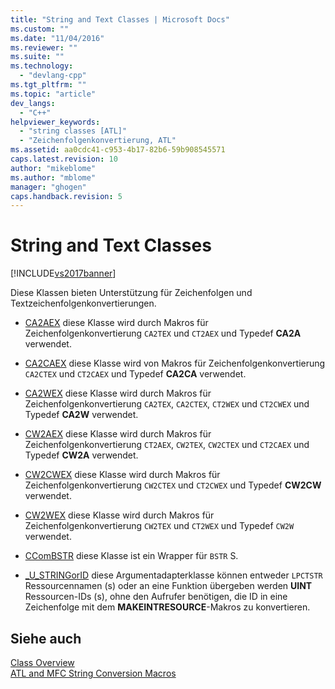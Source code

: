```yaml
---
title: "String and Text Classes | Microsoft Docs"
ms.custom: ""
ms.date: "11/04/2016"
ms.reviewer: ""
ms.suite: ""
ms.technology: 
  - "devlang-cpp"
ms.tgt_pltfrm: ""
ms.topic: "article"
dev_langs: 
  - "C++"
helpviewer_keywords: 
  - "string classes [ATL]"
  - "Zeichenfolgenkonvertierung, ATL"
ms.assetid: aa0cdc41-c953-4b17-82b6-59b908545571
caps.latest.revision: 10
author: "mikeblome"
ms.author: "mblome"
manager: "ghogen"
caps.handback.revision: 5
---
```

# String and Text Classes
[!INCLUDE[vs2017banner](../assembler/inline/includes/vs2017banner.md)]

Diese Klassen bieten Unterstützung für Zeichenfolgen und Textzeichenfolgenkonvertierungen.  
  
-   [CA2AEX](../atl/reference/ca2aex-class.md) diese Klasse wird durch Makros für Zeichenfolgenkonvertierung `CA2TEX` und `CT2AEX` und Typedef **CA2A** verwendet.  
  
-   [CA2CAEX](../atl/reference/ca2caex-class.md) diese Klasse wird von Makros für Zeichenfolgenkonvertierung `CA2CTEX` und `CT2CAEX` und Typedef **CA2CA** verwendet.  
  
-   [CA2WEX](../atl/reference/ca2wex-class.md) diese Klasse wird durch Makros für Zeichenfolgenkonvertierung `CA2TEX`, `CA2CTEX`, `CT2WEX` und `CT2CWEX` und Typedef **CA2W** verwendet.  
  
-   [CW2AEX](../atl/reference/cw2aex-class.md) diese Klasse wird durch Makros für Zeichenfolgenkonvertierung `CT2AEX`, `CW2TEX`, `CW2CTEX` und `CT2CAEX` und Typedef **CW2A** verwendet.  
  
-   [CW2CWEX](../atl/reference/cw2cwex-class.md) diese Klasse wird durch Makros für Zeichenfolgenkonvertierung `CW2CTEX` und `CT2CWEX` und Typedef **CW2CW** verwendet.  
  
-   [CW2WEX](../atl/reference/cw2wex-class.md) diese Klasse wird durch Makros für Zeichenfolgenkonvertierung `CW2TEX` und `CT2WEX` und Typedef `CW2W` verwendet.  
  
-   [CComBSTR](../atl/reference/ccombstr-class.md) diese Klasse ist ein Wrapper für `BSTR` S.  
  
-   [\_U\_STRINGorID](../atl/reference/u-stringorid-class.md) diese Argumentadapterklasse können entweder `LPCTSTR` Ressourcennamen \(s\) oder an eine Funktion übergeben werden **UINT** Ressourcen\-IDs \(s\), ohne den Aufrufer benötigen, die ID in eine Zeichenfolge mit dem **MAKEINTRESOURCE**\-Makros zu konvertieren.  
  
## Siehe auch  
 [Class Overview](../atl/atl-class-overview.md)   
 [ATL and MFC String Conversion Macros](../Topic/ATL%20and%20MFC%20String%20Conversion%20Macros.md)